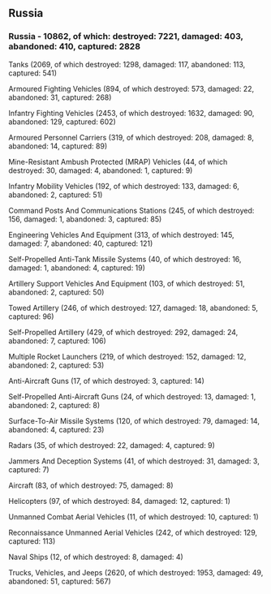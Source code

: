 
 
 ## Russia
 
 ### Russia - 10862, of which: destroyed: 7221, damaged: 403, abandoned: 410, captured: 2828

 

 

 Tanks (2069, of which destroyed: 1298, damaged: 117, abandoned: 113, captured: 541)

 Armoured Fighting Vehicles (894, of which destroyed: 573, damaged: 22, abandoned: 31, captured: 268)

 Infantry Fighting Vehicles (2453, of which destroyed: 1632, damaged: 90, abandoned: 129, captured: 602)

 Armoured Personnel Carriers (319, of which destroyed: 208, damaged: 8, abandoned: 14, captured: 89)

 Mine-Resistant Ambush Protected (MRAP) Vehicles (44, of which destroyed: 30, damaged: 4, abandoned: 1, captured: 9)

 Infantry Mobility Vehicles (192, of which destroyed: 133, damaged: 6, abandoned: 2, captured: 51)

 Command Posts And Communications Stations (245, of which destroyed: 156, damaged: 1, abandoned: 3, captured: 85)

 Engineering Vehicles And Equipment (313, of which destroyed: 145, damaged: 7, abandoned: 40, captured: 121)

 Self-Propelled Anti-Tank Missile Systems (40, of which destroyed: 16, damaged: 1, abandoned: 4, captured: 19)

 Artillery Support Vehicles And Equipment (103, of which destroyed: 51, abandoned: 2, captured: 50)

 Towed Artillery (246, of which destroyed: 127, damaged: 18, abandoned: 5, captured: 96)

 Self-Propelled Artillery (429, of which destroyed: 292, damaged: 24, abandoned: 7, captured: 106)

 Multiple Rocket Launchers (219, of which destroyed: 152, damaged: 12, abandoned: 2, captured: 53)

 Anti-Aircraft Guns (17, of which destroyed: 3, captured: 14)

 Self-Propelled Anti-Aircraft Guns (24, of which destroyed: 13, damaged: 1, abandoned: 2, captured: 8)

 Surface-To-Air Missile Systems (120, of which destroyed: 79, damaged: 14, abandoned: 4, captured: 23)

 Radars (35, of which destroyed: 22, damaged: 4, captured: 9)

 Jammers And Deception Systems (41, of which destroyed: 31, damaged: 3, captured: 7)

 Aircraft (83, of which destroyed: 75, damaged: 8)

 Helicopters (97, of which destroyed: 84, damaged: 12, captured: 1)

 Unmanned Combat Aerial Vehicles (11, of which destroyed: 10, captured: 1)

 Reconnaissance Unmanned Aerial Vehicles (242, of which destroyed: 129, captured: 113)

 Naval Ships (12, of which destroyed: 8, damaged: 4)

 Trucks, Vehicles, and Jeeps (2620, of which destroyed: 1953, damaged: 49, abandoned: 51, captured: 567)

